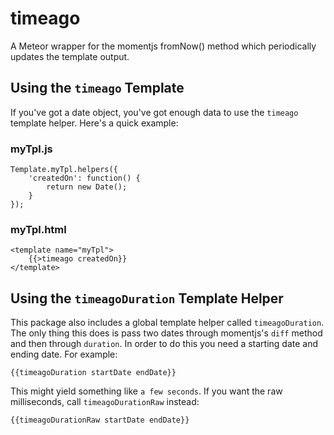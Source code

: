 timeago
=======

A Meteor wrapper for the momentjs fromNow() method which
periodically updates the template output.

## Using the `timeago` Template

If you've got a date object, you've got enough data to use the `timeago` template helper. Here's a quick example:

### myTpl.js

    Template.myTpl.helpers({
        'createdOn': function() {
            return new Date();
        }
    });


### myTpl.html

    <template name="myTpl">
        {{>timeago createdOn}}
    </template>


## Using the `timeagoDuration` Template Helper

This package also includes a global template helper called
`timeagoDuration`. The only thing this does is pass two dates through
momentjs's `diff` method and then through `duration`. In order to do this you
need a starting date and ending date. For example:

    {{timeagoDuration startDate endDate}}

This might yield something like `a few seconds`. If you want the raw milliseconds, call `timeagoDurationRaw` instead:

    {{timeagoDurationRaw startDate endDate}}
